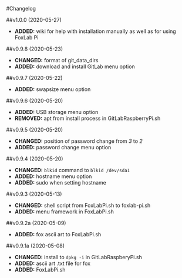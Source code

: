 #Changelog

##v1.0.0 (2020-05-27)
- **ADDED:** wiki for help with installation manually as well as for using FoxLab Pi

##v0.9.8 (2020-05-23)
- **CHANGED:** format of git_data_dirs
- **ADDED:** download and install GitLab menu option

##v0.9.7 (2020-05-22)
- **ADDED:** swapsize menu option

##v0.9.6 (2020-05-20)
- **ADDED:** USB storage menu option
- **REMOVED:** apt from install process in GitLabRaspberryPi.sh

##v0.9.5 (2020-05-20)
- **CHANGED:** position of password change from *3* to *2*
- **ADDED:** password change menu option

##v0.9.4 (2020-05-20)
- **CHANGED:** `blkid` command to `blkid /dev/sda1`
- **ADDED:** hostname menu option
- **ADDED:** sudo when setting hostname

##v0.9.3 (2020-05-13)
- **CHANGED:** shell script from FoxLabPi.sh to foxlab-pi.sh
- **ADDED:** menu framework in FoxLabPi.sh

##v0.9.2a (2020-05-09)
- **ADDED:** fox ascii art to FoxLabPi.sh

##v0.9.1a (2020-05-08)
- **CHANGED:** install to `dpkg -i` in GitLabRaspberyPi.sh
- **ADDED:** ascii art .txt file for fox 
- **ADDED:** FoxLabPi.sh
